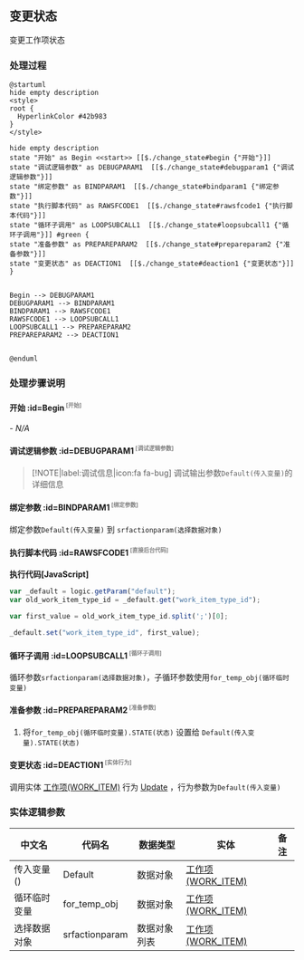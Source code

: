 ## 变更状态 <!-- {docsify-ignore-all} -->

   变更工作项状态

### 处理过程

```plantuml
@startuml
hide empty description
<style>
root {
  HyperlinkColor #42b983
}
</style>

hide empty description
state "开始" as Begin <<start>> [[$./change_state#begin {"开始"}]]
state "调试逻辑参数" as DEBUGPARAM1  [[$./change_state#debugparam1 {"调试逻辑参数"}]]
state "绑定参数" as BINDPARAM1  [[$./change_state#bindparam1 {"绑定参数"}]]
state "执行脚本代码" as RAWSFCODE1  [[$./change_state#rawsfcode1 {"执行脚本代码"}]]
state "循环子调用" as LOOPSUBCALL1  [[$./change_state#loopsubcall1 {"循环子调用"}]] #green {
state "准备参数" as PREPAREPARAM2  [[$./change_state#prepareparam2 {"准备参数"}]]
state "变更状态" as DEACTION1  [[$./change_state#deaction1 {"变更状态"}]]
}


Begin --> DEBUGPARAM1
DEBUGPARAM1 --> BINDPARAM1
BINDPARAM1 --> RAWSFCODE1
RAWSFCODE1 --> LOOPSUBCALL1
LOOPSUBCALL1 --> PREPAREPARAM2
PREPAREPARAM2 --> DEACTION1


@enduml
```


### 处理步骤说明

#### 开始 :id=Begin<sup class="footnote-symbol"> <font color=gray size=1>[开始]</font></sup>



*- N/A*
#### 调试逻辑参数 :id=DEBUGPARAM1<sup class="footnote-symbol"> <font color=gray size=1>[调试逻辑参数]</font></sup>



> [!NOTE|label:调试信息|icon:fa fa-bug]
> 调试输出参数`Default(传入变量)`的详细信息


#### 绑定参数 :id=BINDPARAM1<sup class="footnote-symbol"> <font color=gray size=1>[绑定参数]</font></sup>



绑定参数`Default(传入变量)` 到 `srfactionparam(选择数据对象)`
#### 执行脚本代码 :id=RAWSFCODE1<sup class="footnote-symbol"> <font color=gray size=1>[直接后台代码]</font></sup>



<p class="panel-title"><b>执行代码[JavaScript]</b></p>

```javascript
var _default = logic.getParam("default");
var old_work_item_type_id = _default.get("work_item_type_id");

var first_value = old_work_item_type_id.split(';')[0];

_default.set("work_item_type_id", first_value);
```

#### 循环子调用 :id=LOOPSUBCALL1<sup class="footnote-symbol"> <font color=gray size=1>[循环子调用]</font></sup>



循环参数`srfactionparam(选择数据对象)`，子循环参数使用`for_temp_obj(循环临时变量)`
#### 准备参数 :id=PREPAREPARAM2<sup class="footnote-symbol"> <font color=gray size=1>[准备参数]</font></sup>



1. 将`for_temp_obj(循环临时变量).STATE(状态)` 设置给  `Default(传入变量).STATE(状态)`

#### 变更状态 :id=DEACTION1<sup class="footnote-symbol"> <font color=gray size=1>[实体行为]</font></sup>



调用实体 [工作项(WORK_ITEM)](module/ProjMgmt/work_item.md) 行为 [Update](module/ProjMgmt/work_item#行为) ，行为参数为`Default(传入变量)`



### 实体逻辑参数

|    中文名   |    代码名    |  数据类型    |  实体   |备注 |
| --------| --------| -------- | -------- | --------   |
|传入变量(<i class="fa fa-check"/></i>)|Default|数据对象|[工作项(WORK_ITEM)](module/ProjMgmt/work_item.md)||
|循环临时变量|for_temp_obj|数据对象|[工作项(WORK_ITEM)](module/ProjMgmt/work_item.md)||
|选择数据对象|srfactionparam|数据对象列表|[工作项(WORK_ITEM)](module/ProjMgmt/work_item.md)||
